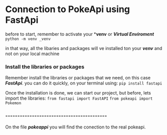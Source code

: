 # Connection to PokeApi using FastApi

before to start, remember to activate your ***venv** or ***Virtual Enviroment***
`python -m venv _venv`

in that way, all the libaries and packages will ve installed ton your ***venv*** and not on your local machine

### Install the libraries or packages
Remember install the libraries or packages that we need, on this case ***FastApi***.
you can do it quickly, on your terminal using:
`pip install fastapi`

Once the installation is done, we can start our project, but before, lets import the libraries:
`from fastapi import FastAPI`
`from pokeapi import Pokemon`

### ------------------------------------------
On the file ***pokeappi*** you will find the conection to the real pokeapi.

